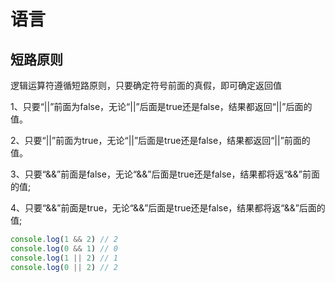 # 语言

## 短路原则

逻辑运算符遵循短路原则，只要确定符号前面的真假，即可确定返回值

1、只要“||”前面为false，无论“||”后面是true还是false，结果都返回“||”后面的值。

2、只要“||”前面为true，无论“||”后面是true还是false，结果都返回“||”前面的值。

3、只要“&&”前面是false，无论“&&”后面是true还是false，结果都将返“&&”前面的值;

4、只要“&&”前面是true，无论“&&”后面是true还是false，结果都将返“&&”后面的值;

```js
console.log(1 && 2) // 2
console.log(0 && 1) // 0
console.log(1 || 2) // 1
console.log(0 || 2) // 2
```

